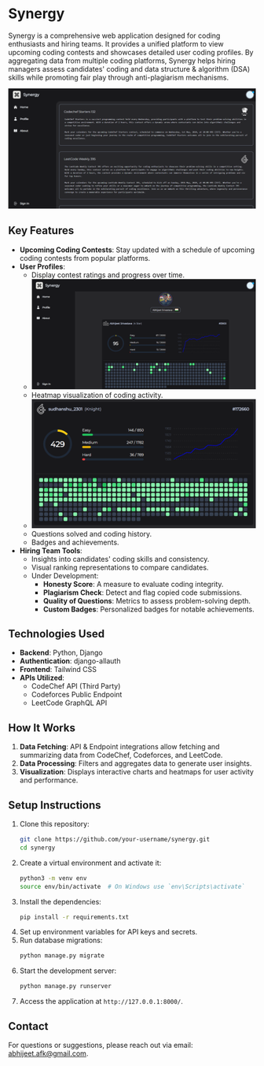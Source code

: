 # Synergy
[comment]: <> (<img src="https://github.com/user-attachments/assets/def1fb6a-47b3-40d1-8baf-ccae8836d69f" alt="Synergy Logo" height="100">)

Synergy is a comprehensive web application designed for coding enthusiasts and hiring teams. It provides a unified platform to view upcoming coding contests and showcases detailed user coding profiles. By aggregating data from multiple coding platforms, Synergy helps hiring managers assess candidates' coding and data structure & algorithm (DSA) skills while promoting fair play through anti-plagiarism mechanisms.

![Home](assets/home.png)

## Key Features

- **Upcoming Coding Contests**: Stay updated with a schedule of upcoming coding contests from popular platforms.
- **User Profiles**:
  - Display contest ratings and progress over time.
  - ![Profile](assets/profile.png)
  - Heatmap visualization of coding activity.
  - ![Heatmap](assets/heatmap.png)
  - Questions solved and coding history.
  - Badges and achievements.
- **Hiring Team Tools**:
  - Insights into candidates' coding skills and consistency.
  - Visual ranking representations to compare candidates.
  - Under Development:
    - **Honesty Score**: A measure to evaluate coding integrity.
    - **Plagiarism Check**: Detect and flag copied code submissions.
    - **Quality of Questions**: Metrics to assess problem-solving depth.
    - **Custom Badges**: Personalized badges for notable achievements.

## Technologies Used

- **Backend**: Python, Django
- **Authentication**: django-allauth
- **Frontend**: Tailwind CSS
- **APIs Utilized**:
  - CodeChef API (Third Party)
  - Codeforces Public Endpoint
  - LeetCode GraphQL API

## How It Works

1. **Data Fetching**: API & Endpoint integrations allow fetching and summarizing data from CodeChef, Codeforces, and LeetCode.
2. **Data Processing**: Filters and aggregates data to generate user insights.
3. **Visualization**: Displays interactive charts and heatmaps for user activity and performance.

## Setup Instructions

1. Clone this repository:
   ```bash
   git clone https://github.com/your-username/synergy.git
   cd synergy
   ```
2. Create a virtual environment and activate it:
   ```bash
   python3 -m venv env
   source env/bin/activate  # On Windows use `env\Scripts\activate`
   ```
3. Install the dependencies:
   ```bash
   pip install -r requirements.txt
   ```
4. Set up environment variables for API keys and secrets.
5. Run database migrations:
   ```bash
   python manage.py migrate
   ```
6. Start the development server:
   ```bash
   python manage.py runserver
   ```
7. Access the application at `http://127.0.0.1:8000/`.


## Contact

For questions or suggestions, please reach out via email: abhijeet.afk@gmail.com.

